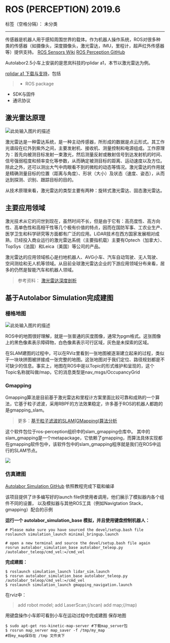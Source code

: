 ﻿# ROS (PERCEPTION) 2019.6

标签（空格分隔）： 未分类

---
传感器是机器人用于感知周围世界的载体。作为机器人操作系统，ROS对很多种类的传感器（如摄像头，深度摄像头，激光雷达，IMU，里程计，超声红外传感器等）提供支持。
[ROS Sensors Wiki][1]
[ROS Perception GitHub][2]

Autolabor2.5小车上安装的是思岚科技的rplidar a1，本节以激光雷达为例。

[rplidar a1 下载与支持][3]，包括
> * ROS package
* SDK与固件
* 通讯协议


## 激光雷达原理

![此处输入图片的描述][4]

激光雷达是一种雷达系统，是一种主动传感器，所形成的数据是点云形式。其工作光谱段在红外到紫外之间，主要发射机、接收机、测量控制和电源组成。工作原理为：首先向被测目标发射一束激光，然后测量反射或散射信号到达发射机的时间、信号强弱程度和频率变化等参数，从而确定被测目标的距离、运动速度以及方位。除此之外，还可以测出大气中肉眼看不到的微粒的动态等情况。激光雷达的作用就是精确测量目标的位置（距离与角度）、形状（大小）及状态（速度、姿态），从而达到探测、识别、跟踪目标的目的。

从技术原理来看，激光雷达的类型主要有两种：旋转式激光雷达、固态激光雷达。

## 主要应用领域
激光技术从它的问世到现在，虽然时间不长，但是由于它有：高亮度性、高方向性、高单色性和高相干性等几个极有价值的特点，因而在国防军事、工农业生产、医学卫生和科学研究等方面都有广泛的应用。LiDAR技术在西方国家发展相对成熟，已经投入商业运行的激光雷达系统（主要指机载）主要有Optech（加拿大）、TopSys（法国）和Leica（美国）等公司的产品。

激光雷达的应用领域核心是扫地机器人、AVG小车、汽车自动驾驶、无人驾驶、空间测绘和无人机等领域。从目前全球激光雷达企业的下游应用领域分布来看，居多的仍然是智能汽车和机器人领域。

> 参考资料：
[激光雷达深度剖析][5]

## 基于Autolabor Simulation完成建图

### 栅格地图

![此处输入图片的描述][6]

ROS中的地图很好理解，就是一张普通的灰度图像，通常为pgm格式。这张图像上的黑色像素表示障碍物，白色像素表示可行区域，灰色是未探索的区域。

在SLAM建图的过程中，可以在RViz里看到一张地图被逐渐建立起来的过程，类似于一块块拼图被拼接成一张完整的地图。这张地图对于我们定位、路径规划都是不可缺少的信息。事实上，地图在ROS中是以Topic的形式维护和呈现的，这个Topic名称就叫做/map，它的消息类型是nav_msgs/OccupancyGrid

### Gmapping
Gmapping算法是目前基于激光雷达和里程计方案里面比较可靠和成熟的一个算法，它基于粒子滤波，采用RBPF的方法效果稳定，许多基于ROS的机器人都跑的是gmapping_slam。

> 更多：[基于粒子滤波的SLAM(GMapping)算法分析][7]

这个软件包位于ros-perception组织中的slam_gmapping仓库中。 其中的slam_gmapping是一个metapackage，它依赖了gmapping，而算法具体实现都在gmapping软件包中，该软件包中的slam_gmapping程序就是我们在ROS中运行的SLAM节点。

![][8]

### 仿真建图

[Autolabor Simulation GitHub][9]
依照教程完成下载和编译

该项目提供了许多编写好的launch file供使用者调用，他们展示了模拟器内各个组件不同的设置， 以及模拟器与其他ROS工具（例如Navigtation Stack，gmapping）配合的示例

**运行一个 autolabor_simulation_base 模拟，并且使用键盘控制机器人：**
```
# Please make sure you have sourced the devel/setup.bash file
roslaunch simulation_launch minimal_bringup.launch

# open a new terminal and source the devel/setup.bash file again
rosrun autolabor_simulation_base autolabor_teleop.py /autolabor_teleop/cmd_vel:=/cmd_vel
```
**完成建图：**
```
$ roslaunch simulation_launch lidar_sim.launch
$ rosrun autolabor_simulation_base autolabor_teleop.py /autolabor_teleop/cmd_vel:=/cmd_vel
$ roslaunch simulation_launch gmapping_navigation.launch
```
在rviz中：
> add robot model;
add LaserScan;(/scan)
add map;(/map)

用键盘操作小车即可看到小车在运动过程中完成建图
保存地图
``` 
$ sudo apt-get ros-kinetic-map-server #下载map_server包
$ rosrun map_server map_saver -f /tmp/my_map 
#将my_map保存在 /tmp 文件夹下
```


  [1]: http://wiki.ros.org/Sensors
  [2]: https://github.com/ros-perception
  [3]: http://www.slamtec.com/cn/Support#rplidar-a1
  [4]: http://www.eeworld.com.cn/uploadfile/2018/0314/1521031945212165.jpg
  [5]: https://blog.csdn.net/ppyang395942297111/article/details/79569148
  [6]: https://sychaichangkun.gitbooks.io/ros-tutorial-icourse163/content/pics/map.png
  [7]: https://blog.csdn.net/tiancailx/article/details/78590809
  [8]: https://sychaichangkun.gitbooks.io/ros-tutorial-icourse163/content/pics/gmapping.jpg
  [9]: https://github.com/gsc07/autolabor_simulation